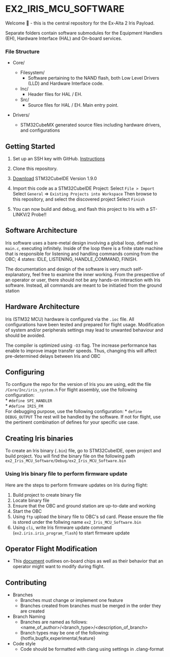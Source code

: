 # EX2_IRIS_MCU_SOFTWARE 
Welcome 👋 - this is the central repository for the Ex-Alta 2 Iris Payload. 

Separate folders contain software submodules for the Equipment Handlers (EH), Hardware Interface (HAL) and On-board services.

### File Structure
* Core/
	* Filesystem/
		* Software pertaining to the NAND flash, both Low Level Drivers (LLD) and Hardware Interface code.
	* Inc/
		* Header files for HAL / EH.
	* Src/
		* Source files for HAL / EH. Main entry point. 
		
* Drivers/
	* STM32CubeMX generated source files including hardware drivers, and configurations

## Getting Started
1. Set up an SSH key with GitHub. [Instructions](https://docs.github.com/en/github/authenticating-to-github/connecting-to-github-with-ssh/adding-a-new-ssh-key-to-your-github-account)

2. Clone this repository.

3. [Download](https://www.st.com/en/development-tools/stm32cubeide.html) STM32CubeIDE Version 1.9.0 

4. Import this code as a STM32CubeIDE Project:
	Select `File > Import`
	Select `General` =>  `Existing Projects into Workspace`
	Then browse to this repository, and select the discovered project
	Select `Finish`

5. You  can now build and debug, and flash this project to Iris with a ST-LINKV/2 Probe!!

## Software Architecture
Iris software uses a bare-metal design involving a global loop, defined in `main.c`, executing infinitely. Inside
of the loop there is a finite state machine that is responsible for listening and handling commands coming from the
OBC; 4 states: IDLE, LISTENING, HANDLE_COMMAND, FINISH.

The documentation and design of the software is very much self-explanatory, feel free to examine the inner working. From
the prespective of an operator or user, there should not be any hands-on interaction with Iris software. Instead, all
commands are meant to be initiatied from the ground station

## Hardware Architecture
Iris (STM32 MCU) hardware is configured via the `.ioc` file. All configurations have been tested and prepared for flight
usage. Modification of system and/or peripherals settings may lead to unwanted behaviour and should be avoided. 

The compiler is optimized using `-O3` flag. The increase performance has enable to improve image transfer speeds. Thus,
changing this will affect pre-determined delays between Iris and OBC

## Configuring
To configure the repo for the version of Iris you are using, edit the file `/Core/Inc/iris_system.h`
For flight assembly, use the following configuration:  
	* `#define SPI_HANDLER`  
	* `#define IRIS_FM`  
For debugging purpose, use the following configuration:
	* `define DEBUG_OUTPUT`
The rest will be handled by the software. If not for flight, use the pertinent combination of defines for your specific use case.

## Creating Iris binaries
To create an Iris binary (`.bin`) file, go to STM32CubeIDE, open project and build project. You will find the binary file
on the following path `ex2_Iris_MCU_Software/Debug/ex2_Iris_MCU_Software.bin`

### Using Iris binary file to perform firmware update
Here are the steps to perform firmware updates on Iris during flight:
1. Build project to create binary file
2. Locate binary file
3. Ensure that the OBC and ground station are up-to-date and working
4. Start the OBC
5. Using `ftp` upload the binary file to OBC's sd card. Please ensure the file is stored under the follwing name `ex2_Iris_MCU_Software.bin`
6. Using `cli`, write Iris firmware update command (`ex2.iris.iris_program_flash`) to start firmware update

## Operator Flight Modification
* This [document](https://docs.google.com/document/d/18MfM1MbAzbHLhlNQgt6bJxLck85kH8YPalTy1IB2w84/edit) outlines on-board chips as well as their behavior that an operator might want to modify during flight.
## Contributing
* Branches
	* Branches must change  or implement one feature
	* Branches created from branches must be merged in the order they are created
* Branch Naming
	* Branches are named as follows: <name_of_author>/<branch_type>/<description_of_branch>
	* Branch types may be one of the following: {hotfix,bugfix,experimental,feature} 
* Code style
	* Code should be formatted with clang using settings in .clang-format
